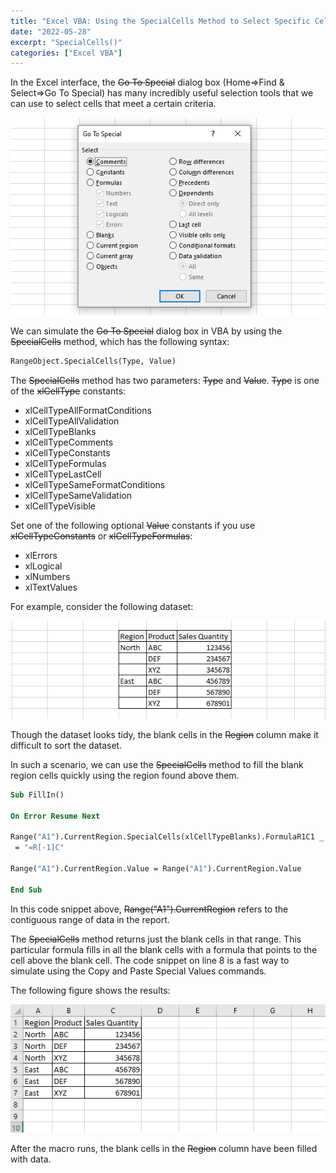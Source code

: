 ```yaml
---
title: "Excel VBA: Using the SpecialCells Method to Select Specific Cells"
date: "2022-05-28"
excerpt: "SpecialCells()"
categories: ["Excel VBA"]
---
```


In the Excel interface, the ~~Go To Special~~ dialog box (Home⇒Find & Select⇒Go To Special) has many incredibly useful selection tools that we can use to select cells that meet a certain criteria.

![Go To Special Dialog Box](../images/specialCells/goToSpecial.png)

We can simulate the ~~Go To Special~~ dialog box in VBA by using the ~~SpecialCells~~ method, which has the following syntax:

```vb {numberLines}
RangeObject.SpecialCells(Type, Value)
```

The ~~SpecialCells~~ method has two parameters: ~~Type~~ and ~~Value~~. ~~Type~~ is one of the ~~xlCellType~~ constants:

- xlCellTypeAllFormatConditions
- xlCellTypeAllValidation
- xlCellTypeBlanks
- xlCellTypeComments
- xlCellTypeConstants
- xlCellTypeFormulas
- xlCellTypeLastCell
- xlCellTypeSameFormatConditions
- xlCellTypeSameValidation
- xlCellTypeVisible

Set one of the following optional ~~Value~~ constants if you use ~~xlCellTypeConstants~~ or ~~xlCellTypeFormulas~~:

- xlErrors
- xlLogical
- xlNumbers
- xlTextValues

For example, consider the following dataset:

![Dataset Without Label](../images/specialCells/DataWithoutLabel.png)

Though the dataset looks tidy, the blank cells in the ~~Region~~ column make it difficult to sort the dataset.

In such a scenario, we can use the ~~SpecialCells~~ method to fill the blank region cells quickly using the region found above them.

```vb {numberLines}
Sub FillIn()

On Error Resume Next

Range("A1").CurrentRegion.SpecialCells(xlCellTypeBlanks).FormulaR1C1 _
 = "=R[-1]C"

Range("A1").CurrentRegion.Value = Range("A1").CurrentRegion.Value

End Sub
```

In this code snippet above, ~~Range("A1").CurrentRegion~~ refers to the contiguous range of data in the report.

The ~~SpecialCells~~ method returns just the blank cells in that range. This particular formula fills in all the blank cells with a formula that points to the cell above the blank cell. The code snippet on line 8 is a fast way to simulate using the Copy and Paste Special Values commands.

The following figure shows the results:

![Dataset With Label](../images/specialCells/DataWithLabel.png)

After the macro runs, the blank cells in the ~~Region~~ column have been filled with data.
